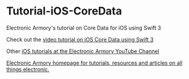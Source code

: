# Tutorial-iOS-CoreData
Electronic Armory's tutorial on Core Data for iOS using Swift 3

Check out the [video tutorial on iOS Core Data using Swift 3](https://youtu.be/da6W7wDh0Dw)

Other [iOS tutorials at the Electronic Armory YouTube Channel](https://www.youtube.com/c/ElectronicArmory)

[Electronic Armory homepage for tutorials, resources and articles on all things electronic.](http://www.electronicarmory.com/)
